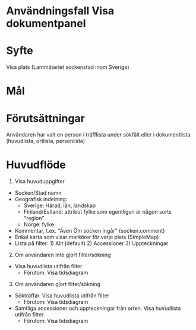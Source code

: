 # Användningsfall Visa dokumentpanel
# Syfte
Visa plats (Lantmäteriet sockenstad inom Sverige)

# Mål

# Förutsättningar
Användaren har valt en person i träfflista under sökfält eller i dokumentlista (huvudlista, ortlista, personlista)

# Huvudflöde
1. Visa huvuduppgifter
- Socken/Stad namn
- Geografisk indelning:
  - Sverige: Härad, län, landskap
  - Finland/Estland: attribut fylke som egentligen är någon sorts "region"
  - Norge: fylke
- Kommentar, t.ex. "Även Öm socken ingår" (socken.comment)
- Enkel karta som visar markörer för varje plats (SimpleMap)
- Lista på filter: 1) Allt (default) 2) Accessioner 3) Uppteckningar
2. Om användaren inte gjort filter/sökning 
- Visa huvudlista utifrån filter
  - Förutom: Visa tidsdiagram
3. Om användaren gjort filter/sökning 
- Sökträffar. Visa huvudlista utifrån filter
  - Förutom: Visa tidsdiagram
- Samtliga accessioner och uppteckningar från orten. Visa huvudlista utifrån filter
  - Förutom: Visa tidsdiagram


